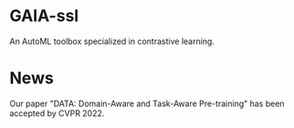 # GAIA-ssl
An AutoML toolbox specialized in contrastive learning. 

# News
Our paper "DATA: Domain-Aware and Task-Aware Pre-training" has been accepted by CVPR 2022.
